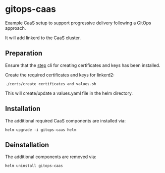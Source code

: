 # gitops-caas
Example CaaS setup to support progressive delivery following a GitOps approach.

It will add linkerd to the CaaS cluster.

Preparation
-----------

Ensure that the [step](https://smallstep.com/cli/) cli for creating certificates and keys has been installed.

Create the required certificates and keys for linkerd2:

````
./certs/create_certificates_and_values.sh
````

This will create/update a values.yaml file in the helm directory.

Installation
------------

The additional required CaaS components are installed via:

````
helm upgrade -i gitops-caas helm
````

Deinstallation
--------------

The additional components are removed via:

````
helm uninstall gitops-caas
````

